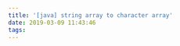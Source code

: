 ```yaml
---
title: '[java] string array to character array'
date: 2019-03-09 11:43:46
tags:
---
```


<!-- more --> 